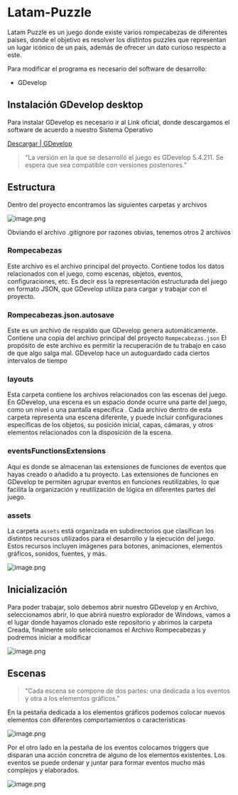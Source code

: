 # Latam-Puzzle

Latam Puzzle es un juego donde existe varios rompecabezas de diferentes países, donde el objetivo es resolver los distintos puzzles que representan un lugar icónico de un país, además de ofrecer un dato curioso respecto a este.

Para modificar el programa es necesario del software de desarrollo:

- GDevelop

## Instalación GDevelop desktop

Para instalar GDevelop es necesario ir al Link oficial, donde descargamos el software de acuerdo a nuestro Sistema Operativo 

[Descargar | GDevelop](https://gdevelop.io/es-es/download)

> "La versión en la que se desarrolló el juego es GDevelop 5.4.211. Se espera que sea compatible con versiones posteriores.”
> 

## Estructura

Dentro del proyecto encontramos las siguientes carpetas y archivos

![image.png](image.png)

Obviando el archivo .gitignore por razones obvias, tenemos otros 2 archivos 

### Rompecabezas

Este archivo es el archivo principal del proyecto. Contiene todos los datos relacionados con el juego, como escenas, objetos, eventos, configuraciones, etc. Es decir ess la representación estructurada del juego en formato JSON, que GDevelop utiliza para cargar y trabajar con el proyecto.

### Rompecabezas.json.autosave

Este es un archivo de respaldo que GDevelop genera automáticamente. Contiene una copia del archivo principal del proyecto `Rompecabezas.json` El propósito de este archivo es permitir la recuperación de tu trabajo en caso de que algo salga mal. GDevelop hace un autoguardado cada ciertos intervalos de tiempo

### layouts

Esta carpeta  contiene los archivos relacionados con las escenas del juego. En GDevelop, una escena es un espacio donde ocurre una parte del juego, como un nivel o una pantalla específica . Cada archivo dentro de esta carpeta representa una escena diferente, y puede incluir configuraciones específicas de los objetos, su posición inicial, capas, cámaras, y otros elementos relacionados con la disposición de la escena.

### eventsFunctionsExtensions

Aquí es donde se almacenan las extensiones de funciones de eventos que hayas creado o añadido a tu proyecto. Las extensiones de funciones en GDevelop te permiten agrupar eventos en funciones reutilizables, lo que facilita la organización y reutilización de lógica en diferentes partes del juego. 

### assets

La carpeta `assets` está organizada en subdirectorios que clasifican los distintos recursos utilizados para el desarrollo y la ejecución del juego. Estos recursos incluyen imágenes para botones, animaciones, elementos gráficos, sonidos, fuentes, y más.

![image.png](image%201.png)

## Inicialización

Para poder trabajar, solo debemos abrir nuestro GDevelop y en Archivo, seleccionamos abrir, lo que abrirá nuestro explorador de Windows, vamos a el lugar donde hayamos clonado este repositorio y abrimos la carpeta Creada, finalmente solo seleccionamos el Archivo Rompecabezas y podremos iniciar a modificar

![image.png](image%202.png)

## Escenas

> "Cada escena se compone de dos partes: una dedicada a los eventos y otra a los elementos gráficos.”
> 

En la pestaña dedicada a los elementos gráficos podemos colocar nuevos elementos con diferentes comportamientos o características

![image.png](image%203.png)

Por el otro lado en la pestaña de los eventos colocamos triggers que disparan una acción concretra de alguno de los elementos existentes. Los eventos se puede ordenar y juntar para formar eventos mucho más complejos y elaborados.

![image.png](image%204.png)
